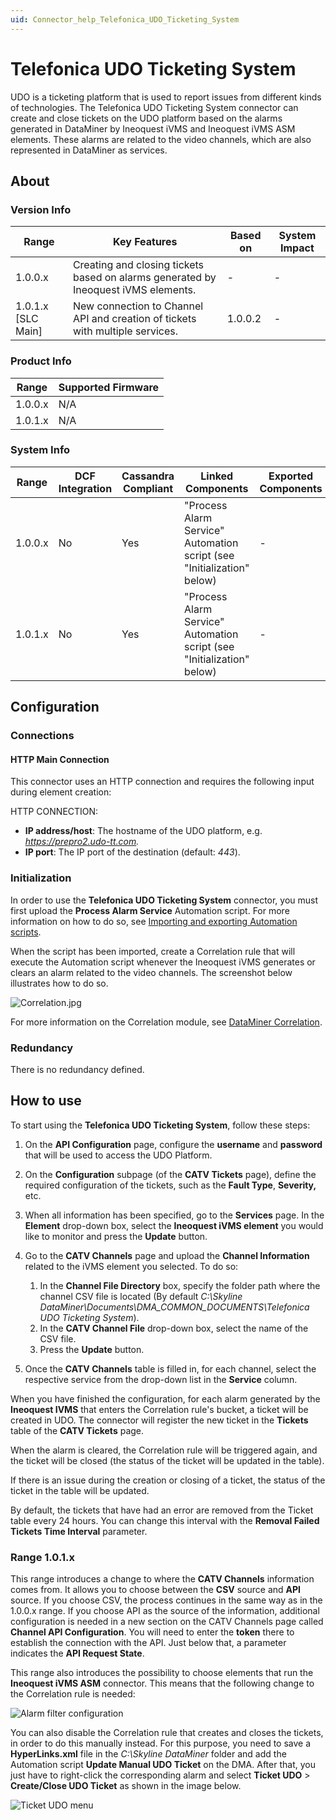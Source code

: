 ```yaml
---
uid: Connector_help_Telefonica_UDO_Ticketing_System
---
```


# Telefonica UDO Ticketing System

UDO is a ticketing platform that is used to report issues from different kinds of technologies. The Telefonica UDO Ticketing System connector can create and close tickets on the UDO platform based on the alarms generated in DataMiner by Ineoquest iVMS and Ineoquest iVMS ASM elements. These alarms are related to the video channels, which are also represented in DataMiner as services.

## About

### Version Info

| **Range**            | **Key Features**                                                                   | **Based on** | **System Impact** |
|----------------------|------------------------------------------------------------------------------------|--------------|-------------------|
| 1.0.0.x              | Creating and closing tickets based on alarms generated by Ineoquest iVMS elements. | \-           | \-                |
| 1.0.1.x \[SLC Main\] | New connection to Channel API and creation of tickets with multiple services.      | 1.0.0.2      | \-                |

### Product Info

| Range     | Supported Firmware     |
|-----------|------------------------|
| 1.0.0.x   | N/A                    |
| 1.0.1.x   | N/A                    |

### System Info

| **Range** | **DCF Integration** | **Cassandra Compliant** | **Linked Components**                                                  | **Exported Components** |
|-----------|---------------------|-------------------------|------------------------------------------------------------------------|-------------------------|
| 1.0.0.x   | No                  | Yes                     | "Process Alarm Service" Automation script (see "Initialization" below) | \-                      |
| 1.0.1.x   | No                  | Yes                     | "Process Alarm Service" Automation script (see "Initialization" below) | \-                      |

## Configuration

### Connections

#### HTTP Main Connection

This connector uses an HTTP connection and requires the following input during element creation:

HTTP CONNECTION:

- **IP address/host**: The hostname of the UDO platform, e.g. *https://prepro2.udo-tt.com.*
- **IP port**: The IP port of the destination (default: *443*).

### Initialization

In order to use the **Telefonica UDO Ticketing System** connector, you must first upload the **Process Alarm Service** Automation script. For more information on how to do so, see [Importing and exporting Automation scripts](https://aka.dataminer.services/importing-and-exporting-automation-scripts).

When the script has been imported, create a Correlation rule that will execute the Automation script whenever the Ineoquest iVMS generates or clears an alarm related to the video channels. The screenshot below illustrates how to do so.

![Correlation.jpg](~/connector/images/Telefonica_UDO_Ticketing_System_Correlation.jpg)

For more information on the Correlation module, see [DataMiner Correlation](https://aka.dataminer.services/Correlation).

### Redundancy

There is no redundancy defined.

## How to use

To start using the **Telefonica UDO Ticketing System**, follow these steps:

1. On the **API Configuration** page, configure the **username** and **password** that will be used to access the UDO Platform.

1. On the **Configuration** subpage (of the **CATV Tickets** page), define the required configuration of the tickets, such as the **Fault Type**, **Severity,** etc.

1. When all information has been specified, go to the **Services** page. In the **Element** drop-down box, select the **Ineoquest iVMS element** you would like to monitor and press the **Update** button.

1. Go to the **CATV Channels** page and upload the **Channel Information** related to the iVMS element you selected. To do so:

   1. In the **Channel File Directory** box, specify the folder path where the channel CSV file is located (By default *C:\Skyline DataMiner\Documents\DMA_COMMON_DOCUMENTS\Telefonica UDO Ticketing System*).
   1. In the **CATV Channel File** drop-down box, select the name of the CSV file.
   1. Press the **Update** button.

1. Once the **CATV Channels** table is filled in, for each channel, select the respective service from the drop-down list in the **Service** column.

When you have finished the configuration, for each alarm generated by the **Ineoquest IVMS** that enters the Correlation rule's bucket, a ticket will be created in UDO. The connector will register the new ticket in the **Tickets** table of the **CATV Tickets** page.

When the alarm is cleared, the Correlation rule will be triggered again, and the ticket will be closed (the status of the ticket will be updated in the table).

If there is an issue during the creation or closing of a ticket, the status of the ticket in the table will be updated.

By default, the tickets that have had an error are removed from the Ticket table every 24 hours. You can change this interval with the **Removal Failed Tickets Time Interval** parameter.

### Range 1.0.1.x

This range introduces a change to where the **CATV Channels** information comes from. It allows you to choose between the **CSV** source and **API** source. If you choose CSV, the process continues in the same way as in the 1.0.0.x range. If you choose API as the source of the information, additional configuration is needed in a new section on the CATV Channels page called **Channel API Configuration**. You will need to enter the **token** there to establish the connection with the API. Just below that, a parameter indicates the **API Request State**.

This range also introduces the possibility to choose elements that run the **Ineoquest iVMS ASM** connector. This means that the following change to the Correlation rule is needed:

![Alarm filter configuration](~/connector/images/Telefonica_UDO_Ticketing_System_Captura_de_pantalla_2021-10-19_174320.png)

You can also disable the Correlation rule that creates and closes the tickets, in order to do this manually instead. For this purpose, you need to save a **HyperLinks.xml** file in the *C:\Skyline DataMiner* folder and add the Automation script **Update Manual UDO Ticket** on the DMA. After that, you just have to right-click the corresponding alarm and select **Ticket UDO** \> **Create/Close UDO Ticket** as shown in the image below.

![Ticket UDO menu](~/connector/images/Telefonica_UDO_Ticketing_System_Captura_de_pantalla_2021-10-20_134522.png)
